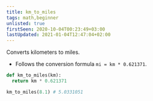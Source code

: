 ```yaml
---
title: km_to_miles
tags: math,beginner
unlisted: true
firstSeen: 2020-10-04T00:23:49+03:00
lastUpdated: 2021-01-04T12:47:04+02:00
---
```


Converts kilometers to miles.

- Follows the conversion formula `mi = km * 0.621371`.

```py
def km_to_miles(km):
  return km * 0.621371
```

```py
km_to_miles(8.1) # 5.0331051
```

